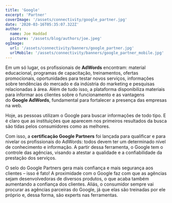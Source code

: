 ```yaml
---
title: 'Google'
excerpt: 'Partner'
coverImage: '/assets/connectivity/google_partner.jpg'
date: '2020-03-16T05:35:07.322Z'
author:
  name: Joe Haddad
  picture: '/assets/blog/authors/joe.jpeg'
ogImage: 
  url: '/assets/connectivity/banners/google_partner.jpg'
  urlMobile: '/assets/connectivity/banners/google_partner_mobile.jpg'
---
```


Em um só lugar, os profissionais de **AdWords** encontram: material educacional, programas de capacitação, treinamentos, ofertas promocionais, oportunidades para testar novos serviços, informações sobre tendências do mercado e da indústria do marketing e pesquisas relacionadas à área. Além de tudo isso, a plataforma disponibiliza materiais para informar aos clientes sobre o funcionamento e as vantagens do **Google AdWords**, fundamental para fortalecer a presença das empresas na web.

Hoje, as pessoas utilizam o Google para buscar informações de todo tipo. E é claro que as instituições que aparecem nos primeiros resultados da busca são tidas pelos consumidores como as melhores.

Com isso, a **certificação Google Partners** foi lançada para qualificar e para nivelar os profissionais do AdWords: todos devem ter um determinado nível de conhecimento e informação. A partir dessa ferramenta, o Google tem o controle das agências, visando a atestar a qualidade e a confiabilidade da prestação dos serviços.

O selo do Google Partners gera mais confiança e mais segurança aos clientes – isso é fato! A proximidade com o Google faz com que as agências sejam desenvolvedoras de diversos produtos, o que acaba também aumentando a confiança dos clientes. Aliás, o consumidor sempre vai procurar as agências parceiras do Google, já que elas são treinadas por ele próprio e, dessa forma, são experts nas ferramentas.